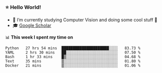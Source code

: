 ### ⭐️ Hello World!

<!--
**hologerry/hologerry** is a ✨ _special_ ✨ repository because its `README.md` (this file) appears on your GitHub profile.

Here are some ideas to get you started:

- 🔭 I’m currently working and studying on Computer Vision
- 🌱 I’m currently learning at Peking University
- 💬 Ask me about 
- 📫 How to reach me: E-mail
- 😄 Pronouns: he/his
- ⚡ Fun fact: Music is the Power
-->


- 🔭 I’m currently studying Computer Vision and doing some cool stuff 🤖
- 🎓 [Google Scholar](https://scholar.google.com/citations?user=3ykqW9wAAAAJ&hl=en)


📊 **This week I spent my time on**

<!--START_SECTION:waka-->
```text
Python   27 hrs 54 mins  █████████████████████░░░░   83.73 % 
YAML     2 hrs 30 mins   ██░░░░░░░░░░░░░░░░░░░░░░░   07.50 % 
Bash     1 hr 33 mins    █▒░░░░░░░░░░░░░░░░░░░░░░░   04.68 % 
Text     35 mins         ▒░░░░░░░░░░░░░░░░░░░░░░░░   01.80 % 
Docker   21 mins         ▒░░░░░░░░░░░░░░░░░░░░░░░░   01.06 % 
```
<!--END_SECTION:waka-->
